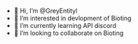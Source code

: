 - 👋 Hi, I’m @GreyEntityl
- 👀 I’m interested in devlopment of Bioting
- 🌱 I’m currently learning API discord
- 💞️ I’m looking to collaborate on Bioting

<!---
GreyEntityl/GreyEntityl is a ✨ special ✨ repository because its `README.md` (this file) appears on your GitHub profile.
You can click the Preview link to take a look at your changes.
--->
